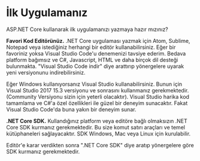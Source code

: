 # İlk Uygulamanız
ASP.NET Core kullanarak ilk uygulamanızı yazmaya hazır mızınız? 

**Favori Kod Editörünüz.** 
.NET Core uygulaması yazmak için Atom, Sublime, Notepad veya istediğiniz herhangi bir editör kullanabilirsiniz. Eğer bir favoriniz yoksa Visual Studio Code'u denemenizi tavsiye ederim. Bedava platform bağımsız ve C#, Javascript, HTML ve daha birçok dil desteği bulunmakta. "Visual Studio Code indir" diye arattırıp yönergelere uyarak yeni versiyonunu indirebilirsiniz.

Eğer Windows kullanıyorsanız Visual Studio kullanabilirsiniz. Bunun için Visual Studio 2017 15.3 versiyonu ve sonrasını kullanmanız gerekmektedir. (Community Versiyonu sizin için yeterli olacaktır). Visual Studio harika kod tamamlama ve C#'a özel özellikleri ile güzel bir deneyim sunacaktır. Fakat Visual Studio Code'da buna yakın bir deneyim sunar.

**.NET Core SDK.** Kullandığınız platform veya editöre bağlı olmaksızın .NET Core SDK kurmanız gerekmektedir. Bu size komut satırı araçları ve temel kütüphaneleri sağlayacaktır. SDK Windows, Mac veya Linux için kurulabilir.

Editör'e karar verdikten sonra ".NET Core SDK" diye aratıp yönergelere göre SDK kurmanız gerekmektedir.